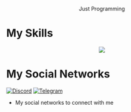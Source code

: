 <p align="center">
  Just Programming </>
<p align="center">


# My Skills
<p align="center">
  <a href="https://skillicons.dev">
    <img src="https://skillicons.dev/icons?i=python,js,nodejs,html,css,linux,photoshop,premiere,illustrator,audition,xd,wordpress,raspberrypi,bots,vscode,arduino,bootstrap,cs,cloudflare,discord" />
  </a>
</p>
<p align="center">
  
  
# My Social Networks

[![Discord][1.2]][1] [![Telegram][4.2]][4]

[1.2]: https://skillicons.dev/icons?i=discord&perline=3
[4.2]: [https://s4.uupload.ir/files/telegram_q47u.png](https://static.vecteezy.com/system/resources/previews/017/221/781/original/telegram-logo-transparent-free-png.png)

[1]: https://discord.com/users/741964585300656170
[4]: https://telegram.me/melisas8

* My social networks to connect with me
